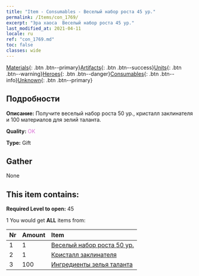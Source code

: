 ```yaml
---
title: "Item - Consumables - Веселый набор роста 45 ур."
permalink: /Items/con_1769/
excerpt: "Эра хаоса  Веселый набор роста 45 ур."
last_modified_at: 2021-04-11
locale: ru
ref: "con_1769.md"
toc: false
classes: wide
---
```

 [Materials](/ru/Items/){: .btn .btn--primary}[Artifacts](/ru/Items/Artifacts/){: .btn .btn--success}[Units](/ru/Items/Units/){: .btn .btn--warning}[Heroes](/ru/Items/Heroes/){: .btn .btn--danger}[Consumables](/ru/Items/Consumables/){: .btn .btn--info}[Unknown](/ru/Items/Unknown/){: .btn .btn--primary}

## Подробности
 **Описание:** Получите веселый набор роста 50 ур., кристалл заклинателя и 100 материалов для зелий таланта.

 **Quality:** <span style="color: #DA70D6">OK</span>

 **Type:** Gift

## Gather

  None

## This item contains:

 **Required Level to open:** 45

 1 You would get **ALL** items  from:

  | Nr | Amount |     Item    |
  |:---|:-------|:------------|
  | 1 | 1 | [Веселый набор роста 50 ур.](/ru/Items/con_1770/) | 
  | 2 | 1 | [Кристалл заклинателя](/ru/Items/art_189/) | 
  | 3 | 100 | [Ингредиенты зелья таланта](/ru/Items/con_1120/) | 
